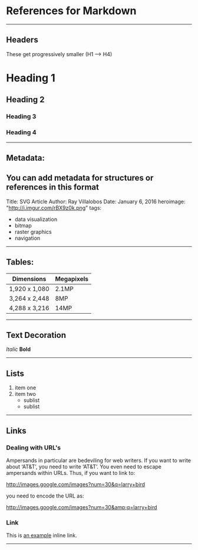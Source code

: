 # References for Markdown

---


## Headers 


These get progressively smaller (H1 --> H4)
# Heading 1
## Heading 2
### Heading 3
### Heading 4


---


## Metadata:


You can add metadata for structures or references in this format
---
Title:  SVG Article
Author: Ray Villalobos
Date:   January 6, 2016
heroimage: "http://i.imgur.com/rBX9z0k.png"
tags:
- data visualization
- bitmap
- raster graphics
- navigation


---


## Tables:


Dimensions | Megapixels
---|---
1,920 x 1,080 | 2.1MP
3,264 x 2,448 | 8MP
4,288 x 3,216 | 14MP


---


## Text Decoration


*Italic*
**Bold**


---


## Lists


1. item one
2. item two
   - sublist
   - sublist


---


## Links

### Dealing with URL's
Ampersands in particular are bedeviling for web writers. If you want to write about ‘AT&T’, you need to write ‘AT&amp;T’. You even need to escape ampersands within URLs. Thus, if you want to link to:

http://images.google.com/images?num=30&q=larry+bird

you need to encode the URL as:

http://images.google.com/images?num=30&amp;q=larry+bird


### Link 

This is [an example](http://example.com/ "Title") inline link.


---

